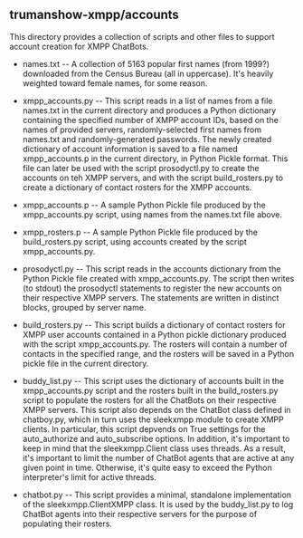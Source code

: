 ## trumanshow-xmpp/accounts

This directory provides a collection of scripts and other files to support account creation for XMPP ChatBots.

* names.txt -- A collection of 5163 popular first names (from 1999?) downloaded from the Census Bureau (all in uppercase). It's heavily weighted toward female names, for some reason.

* xmpp_accounts.py -- This script reads in a list of names from a file names.txt in the current directory and produces a Python dictionary containing the specified number of XMPP account IDs, based on the names of provided servers, randomly-selected first names from names.txt and randomly-generated passwords. The newly created dictionary of account information is saved to a file named xmpp_accounts.p in the current directory, in Python Pickle format. This file can later be used with the script prosodyctl.py to create the accounts on teh XMPP servers, and with the script build_rosters.py to create a dictionary of contact rosters for the XMPP accounts.

* xmpp_accounts.p -- A sample Python Pickle file produced by the xmpp_accounts.py script, using names from the names.txt file above.

* xmpp_rosters.p -- A sample Python Pickle file produced by the build_rosters.py script, using accounts created by the script xmpp_accounts.py.

* prosodyctl.py -- This script reads in the accounts dictionary from the Python Pickle file created with xmpp_accounts.py. The script then writes (to stdout) the prosodyctl statements to register the new accounts on their respective XMPP servers. The statements are written in distinct blocks, grouped by server name.

* build_rosters.py -- This script builds a dictionary of contact rosters for XMPP user accounts contained in a Python pickle dictionary produced with the script xmpp_accounts.py. The rosters will contain a number of contacts in the specified range, and the rosters will be saved in a Python pickle file in the current directory.

* buddy_list.py -- This script uses the dictionary of accounts built in the xmpp_accounts.py script and the rosters built in the build_rosters.py script to populate the rosters for all the ChatBots on their respective XMPP servers. This script also depends on the ChatBot class defined in chatboy.py, which in turn uses the sleekxmpp module to create XMPP clients. In particular, this script depvends on True settings for the auto_authorize and auto_subscribe options. In addition, it's important to keep in mind that the sleekxmpp.Client class uses threads. As a result, it's important to limit the number of ChatBot agents that are active at any given point in time. Otherwise, it's quite easy to exceed the Python interpreter's limit for active threads.

* chatbot.py -- This script provides a minimal, standalone implementation of the sleekxmpp.ClientXMPP class. It is used by the buddy_list.py to log ChatBot agents into their respective servers for the purpose of populating their rosters.